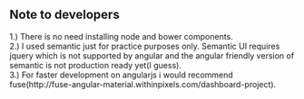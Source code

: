 <h2>Note to developers</h2>
1.) There is no need installing node and bower components. <br>
2.) I used semantic just for practice purposes only. Semantic UI requires jquery which is not supported by angular and the angular friendly version of semantic is not production ready yet(I guess).
<br>
3.) For faster development on angularjs i would recommend fuse(http://fuse-angular-material.withinpixels.com/dashboard-project).  
